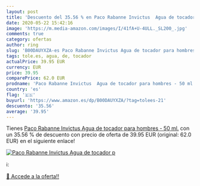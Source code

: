 ```yaml
---
layout: post
title: 'Descuento del 35.56 % en Paco Rabanne Invictus  Agua de tocador p'
date: 2020-05-22 15:42:16
image: 'https://m.media-amazon.com/images/I/41fA+U-4ULL._SL200_.jpg'
comments: true
category: ofertas
author: ring
slug: 'B00DAUYXZA-es Paco Rabanne Invictus Agua de tocador para hombres - 50 ml.'
tags: tole.es, agua, de, tocador
actualPrice: 39.95 EUR
currency: EUR
price: 39.95
comparePrice: 62.0 EUR
prodname: 'Paco Rabanne Invictus  Agua de tocador para hombres - 50 ml.'
country: 'es'
flag: '🇪🇸'
buyurl: 'https://www.amazon.es/dp/B00DAUYXZA/?tag=tolees-21'
descuento: '35.56'
average: '39.95'
---
```


Tienes [Paco Rabanne Invictus  Agua de tocador para hombres - 50 ml.](https://www.amazon.es/dp/B00DAUYXZA/?tag=tolees-21) con un 35.56 % de descuento con precio de oferta de 39.95 EUR (original: 62.0 EUR) en el siguiente enlace!

[![Paco Rabanne Invictus  Agua de tocador p](https://m.media-amazon.com/images/I/41fA+U-4ULL._SL200_.jpg)](https://www.amazon.es/dp/B00DAUYXZA/?tag=tolees-21)

ℹ️:


[🛒 Accede a la oferta!!](https://www.amazon.es/dp/B00DAUYXZA/?tag=tolees-21)
